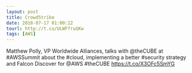 ```yaml
---
layout: post
title: CrowdStrike
date: 2018-07-17 01:00:22
tourl: http://t.co/ULWFfruGKw
tags: [AWS]
---
```

Matthew Polly, VP Worldwide Alliances, talks with @theCUBE at #AWSSummit about the #cloud, implementing a better #security strategy and Falcon Discover for @AWS #theCUBE https://t.co/X3OFc5SmYG